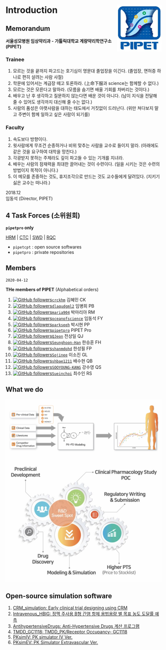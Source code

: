 # Introduction <img src="assets/PIPET-A-02.JPG"  align="right" height="150" />

## Memorandum

**서울성모병원 임상약리과 - 가톨릭대학교 계량약리학연구소 (PIPET)**

### Trainee

1. 모르는 것을 끝까지 파고드는 호기심이 명문대 졸업장을 이긴다. (졸업장, 면허증 하나로 편히 살려는 사람 사절)
2. 학문에 있어서는 계급장 떼고 토론하라. (上命下服과 science는 함께할 수 없다.)
3. 모르는 것은 모른다고 말하라. (모름을 숨기면 배울 기회를 차버리는 것이다.)
4. 배우고 난 후 생각하고 질문하지 않는다면 배운 것이 아니다. (남이 지식을 전달해 줄 수 있어도 생각까지 대신해 줄 수는 없다.)
5. 사람의 품성은 아랫사람을 대하는 태도에서 거짓없이 드러난다. (위만 쳐다보지 말고 주변이 함께 일하고 싶은 사람이 되기를)

### Faculty

1. 속도보다 방향이다.
2. 윗사람에게 무조건 순종하거나 비위 맞추는 사람을 교수로 들이지 말라. (아래에도 같은 것을 요구하여 대학을 망친다.)
3. 각광받지 못하는 주제라도 깊이 파고들 수 있는 기개를 지녀라.
4. 배우는 사람의 잠재력을 최대한 끌어내는 것이 수련이다. (일을 시키는 것은 수련의 방법이지 목적이 아니다.)
5. 이 메모를 존중하는 것도, 휴지조각으로 만드는 것도 교수들에게 달려있다. (지키기 싫은 교수는 떠나라.)

2018.12  
임동석 (Director, PIPET)

## 4 Task Forces (소위원회)

**`pipetpro` only**

[HRM](https://github.com/pipetpro/HRM-meeting) |  [CTC](https://github.com/pipetpro/CTC-meeting) | [SWD](https://github.com/pipetpro/SWD-meeting) | [RQC](https://github.com/pipetpro/RQC-meeting) 

- `pipetcpt` : open source softwares
- `pipetpro` : private repositories

## Members

`2020-04-12`

**THe members of PIPET** (Alphabetical orders)

1. [![GitHub followers](https://img.shields.io/github/followers/crckhm.svg?label=Follow&style=social)`crckhm`](https://github.com/crckhm) 김혜민 CK
1. [![GitHub followers](https://img.shields.io/github/followers/dlaqudgml2.svg?label=Follow&style=social)`dlaqudgml2`](https://github.com/dlaqudgml2) 임병희 PB
1. [![GitHub followers](https://img.shields.io/github/followers/maria904.svg?label=Follow&style=social)`maria904`](https://github.com/maria904) 박마리아 RM
1. [![GitHub followers](https://img.shields.io/github/followers/oceanofscience.svg?label=Follow&style=social)`oceanofscience`](https://github.com/oceanofscience) 임동석 FY
1. [![GitHub followers](https://img.shields.io/github/followers/parkseeh.svg?label=Follow&style=social)`parkseeh`](https://github.com/parkseeh) 박시현 PP
1. [![GitHub followers](https://img.shields.io/github/followers/pipetpro.svg?label=Follow&style=social)`pipetpro`](https://github.com/pipetpro) PIPET Pro
1. [![GitHub followers](https://img.shields.io/github/followers/QJeon.svg?label=Follow&style=social)`QJeon`](https://github.com/QJeon) 전상일 QJ
1. [![GitHub followers](https://img.shields.io/github/followers/Seunghoon-Han.svg?label=Follow&style=social)`Seunghoon-Han`](https://github.com/Seunghoon-Han) 한승훈 FH
1. [![GitHub followers](https://img.shields.io/github/followers/shanmdphd.svg?label=Follow&style=social)`shanmdphd`](https://github.com/shanmdphd) 한성필 FP
1. [![GitHub followers](https://img.shields.io/github/followers/Sojinee.svg?label=Follow&style=social)`Sojinee`](https://github.com/Sojinee) 이소진 GL
1. [![GitHub followers](https://img.shields.io/github/followers/shbae1211.svg?label=Follow&style=social)`shbae1211`](https://github.com/shbae1211) 배수현 QB
1. [![GitHub followers](https://img.shields.io/github/followers/SOOYOUNG-KANG.svg?label=Follow&style=social)`SOOYOUNG-KANG`](https://github.com/SOOYOUNG-KANG) 강수영 QS
1. [![GitHub followers](https://img.shields.io/github/followers/Sueinchoi.svg?label=Follow&style=social)`Sueinchoi`](https://github.com/Sueinchoi) 최수인 RS

## What we do

![](assets/what-we-do.jpg)

## Open-source simulation software

1. [CRM_simulation: Early clinical trial designing using CRM](https://www.edison.re.kr/search?p_p_id=edisonscienceAppstore_WAR_edisonappstore2016portlet&p_p_mode=view&p_p_state=maximized&_edisonscienceAppstore_WAR_edisonappstore2016portlet_solverId=85901)
1. [Intravenous_HBIG: 정맥 주사용 B형 간염 항체 용법용량 별 목표 농도 도달률 예측](https://www.edison.re.kr/search?p_p_id=edisonscienceAppstore_WAR_edisonappstore2016portlet&p_p_mode=view&p_p_state=maximized&_edisonscienceAppstore_WAR_edisonappstore2016portlet_solverId=85701)
1. [AntihypertensiveDrugs: Anti-Hypertensive Drugs 계산 프로그램](https://www.edison.re.kr/search?p_p_id=edisonscienceAppstore_WAR_edisonappstore2016portlet&p_p_mode=view&p_p_state=maximized&_edisonscienceAppstore_WAR_edisonappstore2016portlet_solverId=85501)
1. [TMDD_GC1118: TMDD_PK/Receptor Occupancy- GC1118](https://www.edison.re.kr/search?p_p_id=edisonscienceAppstore_WAR_edisonappstore2016portlet&p_p_mode=view&p_p_state=maximized&_edisonscienceAppstore_WAR_edisonappstore2016portlet_solverId=73101)
1. [PKsimIV: PK simulator IV Ver.](https://www.edison.re.kr/search?p_p_id=edisonscienceAppstore_WAR_edisonappstore2016portlet&p_p_mode=view&p_p_state=maximized&_edisonscienceAppstore_WAR_edisonappstore2016portlet_solverId=68701)
1. [PKsimEV: PK Simulator Extravascular Ver.](https://www.edison.re.kr/search?p_p_id=edisonscienceAppstore_WAR_edisonappstore2016portlet&p_p_mode=view&p_p_state=maximized&_edisonscienceAppstore_WAR_edisonappstore2016portlet_solverId=67601)
